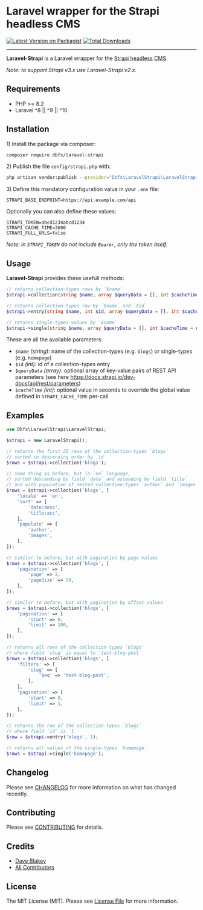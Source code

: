# Laravel wrapper for the Strapi headless CMS

[![Latest Version on Packagist](https://img.shields.io/packagist/v/dbfx/laravel-strapi.svg?style=flat-square)](https://packagist.org/packages/dbfx/laravel-strapi)
[![Total Downloads](https://img.shields.io/packagist/dt/dbfx/laravel-strapi.svg?style=flat-square)](https://packagist.org/packages/dbfx/laravel-strapi)

---

**Laravel-Strapi** is a Laravel wrapper for the [Strapi headless CMS](https://strapi.io/). 

_Note: to support Strapi v3.x use Laravel-Strapi v2.x._

## Requirements

- PHP >= 8.2
- Laravel ^8 || ^9 || ^10

## Installation

1\) Install the package via composer:

```bash
composer require dbfx/laravel-strapi
```

2\) Publish the file `config/strapi.php` with:
```bash
php artisan vendor:publish --provider="Dbfx\LaravelStrapi\LaravelStrapiServiceProvider" --tag="strapi-config"
```

3\) Define this mandatory configuration value in your `.env` file:

```
STRAPI_BASE_ENDPOINT=https://api.example.com/api
```

Optionally you can also define these values:

```
STRAPI_TOKEN=abcd1234abcd1234
STRAPI_CACHE_TIME=3600
STRAPI_FULL_URLS=false
```

_Note: in `STRAPI_TOKEN` do not include `Bearer`, only the token itself._

## Usage

**Laravel-Strapi** provides these usefull methods:

```php
// returns collection-types rows by `$name`
$strapi->collection(string $name, array $queryData = [], int $cacheTime = null);

// returns collection-types row by `$name` and `$id`
$strapi->entry(string $name, int $id, array $queryData = [], int $cacheTime = null);

// returns single-types values by `$name`
$strapi->single(string $name, array $queryData = [], int $cacheTime = null);
```

These are all the available parameters:

- `$name` _(string)_: name of the collection-types (e.g. `blogs`) or single-types (e.g. `homepage`)
- `$id` _(int)_: id of a collection-types entry
- `$queryData` _(array)_: optional array of key-value pairs of REST API parameters (see here https://docs.strapi.io/dev-docs/api/rest/parameters)
- `$cacheTime` _(int)_: optional value in seconds to override the global value defined in `STRAPI_CACHE_TIME` per-call

## Examples

```php
use Dbfx\LaravelStrapi\LaravelStrapi;

$strapi = new LaravelStrapi();

// returns the first 25 rows of the collection-types `blogs`
// sorted in descending order by `id`
$rows = $strapi->collection('blogs');

// same thing as before, but in `en` language,
// sorted descending by field `date` and ascending by field `title`
// and with population of nested collection-types `author` and `images`
$rows = $strapi->collection('blogs', [
    'locale' => 'en',
    'sort' => [
        'date:desc',
        'title:asc',
    ],
    'populate' => [
        'author',
        'images',
    ],
]);

// similar to before, but with pagination by page values
$rows = $strapi->collection('blogs', [
    'pagination' => [
        'page' => 2,
        'pageSize' => 50,
    ],
]);

// similar to before, but with pagination by offset values
$rows = $strapi->collection('blogs', [
    'pagination' => [
        'start' => 0,
        'limit' => 100,
    ],
]);

// returns all rows of the collection-types `blogs`
// where field `slug` is equal to `test-blog-post`
$rows = $strapi->collection('blogs', [
    'filters' => [
        'slug' => [
            '$eq' => 'test-blog-post',
        ],
    ],
    'pagination' => [
        'start' => 0,
        'limit' => 1,
    ],
]);

// returns the row of the collection-types `blogs`
// where field `id` is `1`
$row = $strapi->entry('blogs', 1);

// returns all values of the single-types `homepage`
$rows = $strapi->single('homepage');
```

## Changelog

Please see [CHANGELOG](CHANGELOG.md) for more information on what has changed recently.

## Contributing

Please see [CONTRIBUTING](.github/CONTRIBUTING.md) for details.

## Credits

- [Dave Blakey](https://github.com/dbfx)
- [All Contributors](../../contributors)

## License

The MIT License (MIT). Please see [License File](LICENSE.md) for more information.
